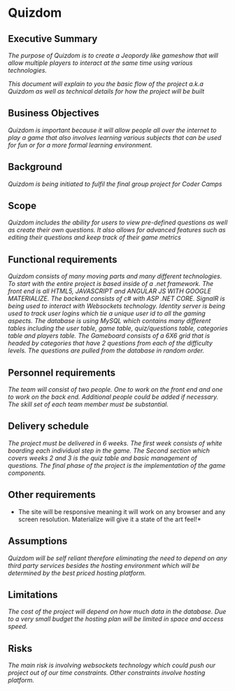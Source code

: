# Quizdom

## Executive Summary

*The purpose of Quizdom is to create a Jeopordy like gameshow that will allow multiple players to interact at the same time using various technologies.* 

*This document will explain to you the basic flow of the project a.k.a Quizdom as well as technical details for how the project will be built*

## Business Objectives

*Quizdom is important because it will allow people all over the internet to play a game that also involves learning various subjects that can be used for fun or for a more formal learning environment.*

## Background

*Quizdom is being initiated to fulfil the final group project for Coder Camps*

## Scope

*Quizdom includes the ability for users to view pre-defined questions as well as create their own questions.  It also allows for advanced features such as editing their questions and keep track of their game metrics*

## Functional requirements
*Quizdom consists of many moving parts and many different technologies. To start with the entire project is based inside of a .net framework.  The front end is all HTML5, JAVASCRIPT and ANGULAR JS WITH GOOGLE MATERIALIZE. The backend consists of c# with ASP .NET CORE.  SignalR is being used to interact with Websockets technology. Identity server is being used to track user logins which tie a unique user id to all the gaming aspects.  The database is using MySQL which contains many different tables including the user table, game table, quiz/questions table, categories table and players table. 
  The Gameboard consists of a 6X6 grid that is headed by categories that have 2 questions from each of the difficulty levels.  The questions are pulled from the database in random order.*

## Personnel requirements

*The team will consist of two people. One to work on the front end and one to work on the back end. Additional people could be added if necessary. The skill set of each team member must be substantial.*

## Delivery schedule

*The project must be delivered in 6 weeks.  The first week consists of white boarding each individual step in the game. The Second section which covers weeks 2 and 3 is the quiz table and basic management of questions. The final phase of the project is the implementation of the game components.*

## Other requirements

* The site will be responsive meaning it will work on any browser and any screen resolution. Materialize will give it a state of the art feel!*

## Assumptions

*Quizdom will be self reliant therefore eliminating the need to depend on any third party services besides the hosting environment which will be determined by the best priced hosting platform.*

## Limitations

*The cost of the project will depend on how much data in the database. Due to a very small budget the hosting plan will be limited in space and access speed.*

## Risks

*The main risk is involving websockets technology which could push our project out of our time constraints. Other constraints involve hosting platform.*
